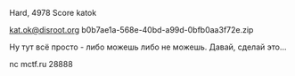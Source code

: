 Hard, 4978 Score
katok

kat.ok@disroot.org
b0b7ae1a-568e-40bd-a99d-0bfb0aa3f72e.zip

Ну тут всё просто - либо можешь либо не можешь. Давай, сделай это…

nc mctf.ru 28888

